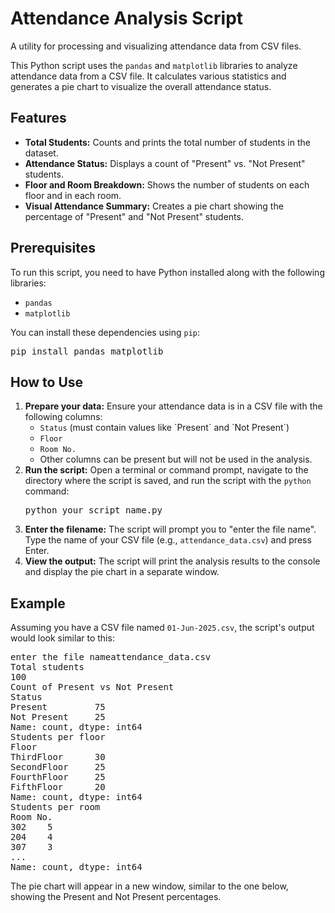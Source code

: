 <h1>Attendance Analysis Script</h1>
<p>A utility for processing and visualizing attendance data from CSV files.</p>

<section>
<p>This Python script uses the <code>pandas</code> and <code>matplotlib</code> libraries to analyze attendance data from a CSV file. It calculates various statistics and generates a pie chart to visualize the overall attendance status.</p>
</section>

<div>
<div>
<h2>Features</h2>
<ul>
<li><strong>Total Students:</strong> Counts and prints the total number of students in the dataset.</li>
<li><strong>Attendance Status:</strong> Displays a count of "Present" vs. "Not Present" students.</li>
<li><strong>Floor and Room Breakdown:</strong> Shows the number of students on each floor and in each room.</li>
<li><strong>Visual Attendance Summary:</strong> Creates a pie chart showing the percentage of "Present" and "Not Present" students.</li>
</ul>
</div>

<div>
    <h2>Prerequisites</h2>
    <p>To run this script, you need to have Python installed along with the following libraries:</p>
    <ul>
        <li><code>pandas</code></li>
        <li><code>matplotlib</code></li>
    </ul>
    <p>You can install these dependencies using <code>pip</code>:</p>
    <div>
        <pre>pip install pandas matplotlib</pre>
    </div>
</div>

<div>
    <h2>How to Use</h2>
    <ol>
        <li><strong class="font-semibold">Prepare your data:</strong> Ensure your attendance data is in a CSV file with the following columns:
            <ul>
                <li><code>Status</code> (must contain values like `Present` and `Not Present`)</li>
                <li><code>Floor</code></li>
                <li><code>Room No.</code></li>
                <li>Other columns can be present but will not be used in the analysis.</li>
            </ul>
        </li>
        <li><strong class="font-semibold">Run the script:</strong> Open a terminal or command prompt, navigate to the directory where the script is saved, and run the script with the <code>python</code> command:
            <div>
                <pre>python your_script_name.py</pre>
            </div>
        </li>
        <li><strong class="font-semibold">Enter the filename:</strong> The script will prompt you to "enter the file name". Type the name of your CSV file (e.g., <code>attendance_data.csv</code>) and press Enter.</li>
        <li><strong class="font-semibold">View the output:</strong> The script will print the analysis results to the console and display the pie chart in a separate window.</li>
    </ol>
</div>

<div>
    <h2>Example</h2>
    <p>Assuming you have a CSV file named <code>01-Jun-2025.csv</code>, the script's output would look similar to this:</p>
    <div>
        <pre>
enter the file nameattendance_data.csv
Total students
100
Count of Present vs Not Present
Status
Present         75
Not Present     25
Name: count, dtype: int64
Students per floor
Floor
ThirdFloor      30
SecondFloor     25
FourthFloor     25
FifthFloor      20
Name: count, dtype: int64
Students per room
Room No.
302    5
204    4
307    3
...
Name: count, dtype: int64</pre>
</div>
<p>The pie chart will appear in a new window, similar to the one below, showing the Present and Not Present percentages. </p>
</div>

</div>
